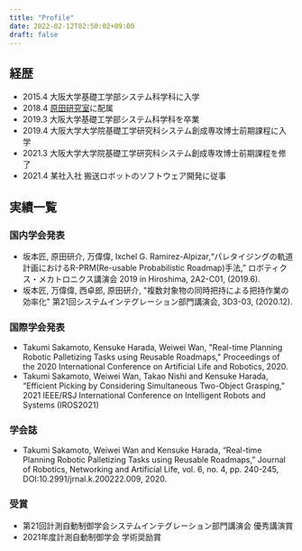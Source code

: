 ```yaml
---
title: "Profile"
date: 2022-02-12T02:50:02+09:00
draft: false
---
```


## 経歴

- 2015.4 大阪大学基礎工学部システム科学科に入学
- 2018.4 [原田研究室](https://www.roboticmanipulation.org/)に配属
- 2019.3 大阪大学基礎工学部システム科学科を卒業
- 2019.4 大阪大学大学院基礎工学研究科システム創成専攻博士前期課程に入学
- 2021.3 大阪大学大学院基礎工学研究科システム創成専攻博士前期課程を修了
- 2021.4 某社入社 搬送ロボットのソフトウェア開発に従事


## 実績一覧

### 国内学会発表
- 坂本匠, 原田研介, 万偉偉, Ixchel G. Ramirez-Alpizar,“パレタイジングの軌道計画におけるR-PRM(Re-usable Probabilistic Roadmap)手法,” ロボティクス・メカトロニクス講演会 2019 in Hiroshima, 2A2-C01, (2019.6).
- 坂本匠, 万偉偉, 西卓郎, 原田研介, "複数対象物の同時把持による把持作業の効率化" 第21回システムインテグレーション部門講演会, 3D3-03, (2020.12).

### 国際学会発表
- Takumi Sakamoto, Kensuke Harada, Weiwei Wan, "Real-time Planning Robotic Palletizing Tasks using Reusable Roadmaps," Proceedings of the 2020 International Conference on Artificial Life and Robotics, 2020.
- Takumi Sakamoto, Weiwei Wan, Takao Nishi and Kensuke Harada, “Efficient Picking by Considering Simultaneous Two-Object Grasping,” 2021 IEEE/RSJ International Conference on Intelligent Robots and Systems (IROS2021)

### 学会誌

- Takumi Sakamoto, Weiwei Wan and Kensuke Harada, “Real-time Planning Robotic Palletizing Tasks using Reusable Roadmaps,” Journal of Robotics, Networking and Artificial Life, vol. 6, no. 4, pp. 240-245, DOI:10.2991/jrnal.k.200222.009, 2020.

### 受賞

- 第21回計測自動制御学会システムインテグレーション部門講演会 優秀講演賞
- 2021年度計測自動制御学会 学術奨励賞